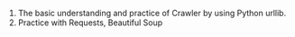 1. The basic understanding and practice of Crawler by using Python urllib.
2. Practice with Requests, Beautiful Soup


